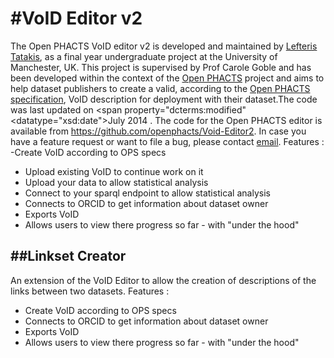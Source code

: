 #VoID Editor v2
==============

The Open PHACTS VoID editor v2 is developed and maintained by <a href="http://ltatakis.com" target="_blank"
rel="dcterms:creator doap:maintainer">Lefteris Tatakis</a>, as a final year undergraduate project at the University of Manchester, UK.
This project is supervised by Prof Carole Goble and has been developed within the context of the <a href="http://www.openphacts.com/" target="_blank">Open PHACTS</a> 
project and aims to help dataset publishers to create a valid, according to the <a href="http://www.openphacts.org/specs/2013/WD-datadesc-20130912/"
target="_blank">Open PHACTS specification</a>, VoID description for deployment
with their dataset.The code was last updated on <span property="dcterms:modified"
<datatype="xsd:date">July 2014</datatype> </span>. The code for the Open PHACTS editor is available from <a href="https://github.com/openphacts/Void-Editor2" target="_blank">
https://github.com/openphacts/Void-Editor2</a>. In case you have a feature request or want to file a bug, please contact 
<a href="mailto:eleftherios.tatakis@student.manchester.com">email</a>.
Features :
-Create VoID according to OPS specs
- Upload existing VoID to continue work on it
- Upload your data to allow statistical analysis
- Connect to your sparql endpoint to allow statistical analysis
- Connects to ORCID to get information about dataset owner
- Exports VoID
- Allows users to view there progress so far - with "under the hood"
									
##Linkset Creator 
--------------
An extension of the VoID Editor to allow the creation of descriptions of the links between two datasets.
Features :
- Create VoID according to OPS specs
- Connects to ORCID to get information about dataset owner
- Exports VoID
- Allows users to view there progress so far - with "under the hood"

